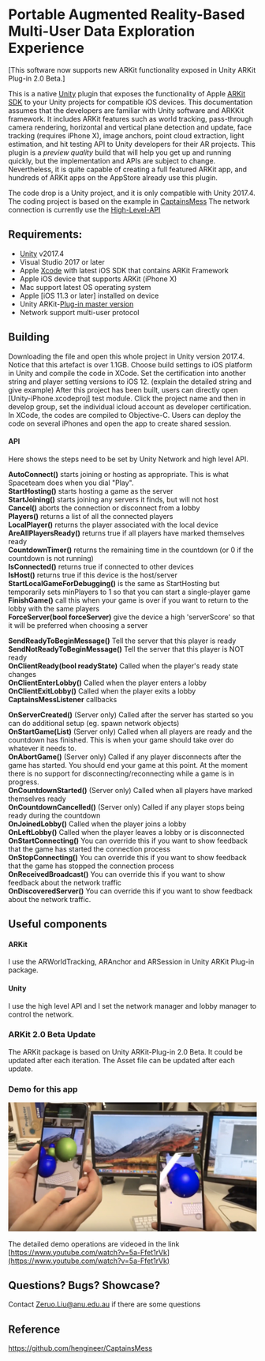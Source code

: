 # Portable Augmented Reality-Based Multi-User Data Exploration Experience #

[This software now supports new ARKit functionality exposed in Unity ARKit Plug-in 2.0 Beta.]

This is a native [Unity](https://unity3d.com/) plugin that exposes the functionality of Apple
[ARKit SDK](https://developer.apple.com/arkit/) to your Unity projects for compatible iOS devices.  This documentation assumes that the developers are familiar with Unity software and ARKKit framework. It includes ARKit features such as world tracking, pass-through camera rendering, horizontal and vertical plane detection and
update, face tracking (requires iPhone X), image anchors, point cloud extraction, light estimation, and hit testing API to Unity developers for their AR projects. This plugin is a _preview quality_ build that
will help you get up and running quickly, but the implementation and APIs are subject to change.  Nevertheless, it is quite capable of creating a full featured ARKit app, and hundreds of ARKit apps on the AppStore already use this plugin.


The code drop is a Unity project, and it is only compatible with Unity 2017.4.
The coding project is based on the example in [CaptainsMess](https://github.com/hengineer/CaptainsMess)
The network connection is currently use the [High-Level-API](https://docs.unity3d.com/Manual/UNetUsingHLAPI.html)

## Requirements: ##
* [Unity](https://unity3d.com/get-unity/download) v2017.4
* Visual Studio 2017 or later
* Apple [Xcode](https://developer.apple.com/xcode/) with latest iOS SDK that contains ARKit Framework
* Apple iOS device that supports ARKit (iPhone X)
* Mac support latest OS operating system
* Apple [iOS 11.3 or later] installed on device
* Unity ARKit-[Plug-in master version](https://bitbucket.org/Unity-Technologies/unity-arkit-plugin)
* Network support multi-user protocol

## Building ##

Downloading the file and open this whole project in Unity version 2017.4. Notice that this artefact is over 1.1GB.
Choose build settings to iOS platform in Unity and compile the code in XCode. Set the certification into another string and player setting versions to iOS 12. (explain the detailed string and give example) 
After this project has been built, users can directly open [Unity-iPhone.xcodeproj] test module. Click the project name and then 
in develop group, set the individual icloud account as developer certification.
In XCode, the codes are compiled to Objective-C. Users can deploy the code on several iPhones and open the app to create shared session.



<h4>API</h4>


Here shows the steps need to be set by Unity Network and high level API.



<b>AutoConnect()</b> starts joining or hosting as appropriate. This is what Spaceteam does when you dial "Play".  
<b>StartHosting()</b> starts hosting a game as the server  
<b>StartJoining()</b> starts joining any servers it finds, but will not host  
<b>Cancel()</b> aborts the connection or disconnect from a lobby  
<b>Players()</b> returns a list of all the connected players  
<b>LocalPlayer()</b> returns the player associated with the local device  
<b>AreAllPlayersReady()</b> returns true if all players have marked themselves ready  
<b>CountdownTimer()</b> returns the remaining time in the countdown (or 0 if the countdown is not running)  
<b>IsConnected()</b> returns true if connected to other devices  
<b>IsHost()</b> returns true if this device is the host/server  
<b>StartLocalGameForDebugging()</b> is the same as StartHosting but temporarily sets minPlayers to 1 so that you can start a single-player game  
<b>FinishGame()</b> call this when your game is over if you want to return to the lobby with the same players  
<b>ForceServer(bool forceServer)</b> give the device a high 'serverScore' so that it will be preferred when choosing a server  


<b>SendReadyToBeginMessage()</b> Tell the server that this player is ready  
<b>SendNotReadyToBeginMessage()</b> Tell the server that this player is NOT ready  
<b>OnClientReady(bool readyState)</b> Called when the player's ready state changes  
<b>OnClientEnterLobby()</b> Called when the player enters a lobby  
<b>OnClientExitLobby()</b> Called when the player exits a lobby  
<b>CaptainsMessListener</b> callbacks  
 
<b>OnServerCreated()</b> (Server only) Called after the server has started so you can do additional setup (eg. spawn network objects)  
<b>OnStartGame(List)</b> (Server only) Called when all players are ready and the countdown has finished. This is when your game should take over do whatever it needs to.  
<b>OnAbortGame()</b> (Server only) Called if any player disconnects after the game has started. You should end your game at this point. At the moment there is no support for disconnecting/reconnecting while a game is in progress.  
<b>OnCountdownStarted()</b> (Server only) Called when all players have marked themselves ready  
<b>OnCountdownCancelled()</b> (Server only) Called if any player stops being ready during the countdown  
<b>OnJoinedLobby()</b> Called when the player joins a lobby  
<b>OnLeftLobby()</b> Called when the player leaves a lobby or is disconnected  
<b>OnStartConnecting()</b> You can override this if you want to show feedback that the game has started the connection process  
<b>OnStopConnecting()</b> You can override this if you want to show feedback that the game has stopped the connection process  
<b>OnReceivedBroadcast()</b> You can override this if you want to show feedback about the network traffic  
<b>OnDiscoveredServer()</b> You can override this if you want to show feedback about the network traffic.  




## Useful components ##
<h4>ARKit</h4>
I use the ARWorldTracking, ARAnchor and ARSession in Unity ARKit Plug-in package.

<h4>Unity</h4>
I use the high level API and I set the network manager and lobby manager to control the  network.


### ARKit 2.0 Beta Update ###

The ARKit package is based on Unity ARKit-Plug-in 2.0 Beta.
It could be updated after each iteration. The Asset file can be updated after each update.

### Demo for this app ###

![demo](./ar.jpg) 

The detailed demo operations are videoed in the link [https://www.youtube.com/watch?v=5a-Ffet1rVk](https://www.youtube.com/watch?v=5a-Ffet1rVk) 


## Questions?  Bugs? Showcase? ##

Contact Zeruo.Liu@anu.edu.au if there are some questions 


## Reference

https://github.com/hengineer/CaptainsMess

